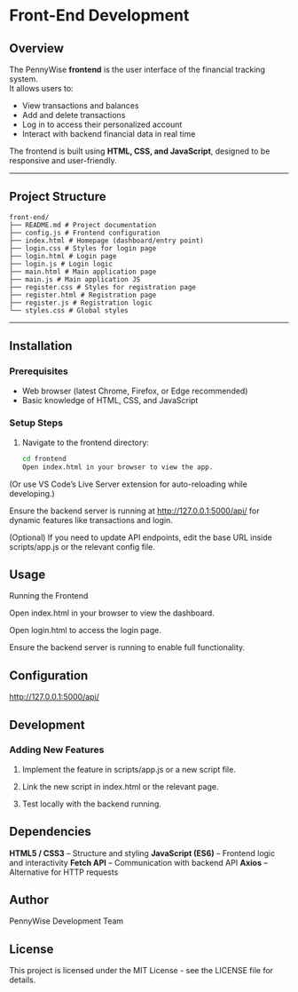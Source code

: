 # Front-End Development

## Overview
The PennyWise **frontend** is the user interface of the financial tracking system.  
It allows users to:
- View transactions and balances
- Add and delete transactions
- Log in to access their personalized account
- Interact with backend financial data in real time

The frontend is built using **HTML, CSS, and JavaScript**, designed to be responsive and user-friendly.

---
## Project Structure
```
front-end/
├── README.md # Project documentation
├── config.js # Frontend configuration
├── index.html # Homepage (dashboard/entry point)
├── login.css # Styles for login page
├── login.html # Login page
├── login.js # Login logic
├── main.html # Main application page
├── main.js # Main application JS
├── register.css # Styles for registration page
├── register.html # Registration page
├── register.js # Registration logic
└── styles.css # Global styles
```
---

## Installation

### Prerequisites
- Web browser (latest Chrome, Firefox, or Edge recommended)
- Basic knowledge of HTML, CSS, and JavaScript

### Setup Steps
1. Navigate to the frontend directory:
   ```bash
   cd frontend
   Open index.html in your browser to view the app.
(Or use VS Code’s Live Server extension for auto-reloading while developing.)

Ensure the backend server is running at http://127.0.0.1:5000/api/ for dynamic features like transactions and login.

(Optional) If you need to update API endpoints, edit the base URL inside scripts/app.js or the relevant config file.


## Usage
Running the Frontend

Open index.html in your browser to view the dashboard.

Open login.html to access the login page.

Ensure the backend server is running to enable full functionality.


## Configuration
http://127.0.0.1:5000/api/

## Development

### Adding New Features
1. Implement the feature in scripts/app.js or a new script file.

2. Link the new script in index.html or the relevant page.

3. Test locally with the backend running.

## Dependencies

**HTML5 / CSS3** – Structure and styling
**JavaScript (ES6)** – Frontend logic and interactivity
**Fetch API** – Communication with backend API
 **Axios** – Alternative for HTTP requests

## Author

PennyWise Development Team

## License

This project is licensed under the MIT License - see the LICENSE file for details.


